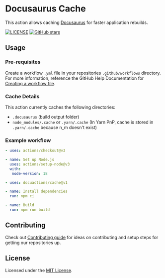 # Docusaurus Cache

This action allows caching [Docusaurus](https://docusaurus.io) for faster application rebuilds.

[![LICENSE](https://img.shields.io/github/license/docuactions/cache?color=blue)](LICENSE)
[![GitHub stars](https://img.shields.io/github/stars/docuactions/cache?style=social)](https://github.com/docuactions/cache)

## Usage

### Pre-requisites

Create a workflow `.yml` file in your repositories `.github/workflows` directory. For more information, reference the GitHub Help Documentation for [Creating a workflow file](https://help.github.com/en/articles/configuring-a-workflow#creating-a-workflow-file).

### Cache Details

This action currently caches the following directories:

- `.docusaurus` (build output folder)
- `node_modules/.cache` or `.yarn/.cache` (In Yarn PnP, cache is stored in `.yarn/.cache` because n_m doesn't exist)

### Example workflow

```yaml
- uses: actions/checkout@v3

- name: Set up Node.js
  uses: actions/setup-node@v3
  with:
   node-version: 18

- uses: docuactions/cache@v1

- name: Install dependencies
  run: npm ci

- name: Build
  run: npm run build
```

## Contributing

Check out [Contributing guide](.github/CONTRIBUTING.md) for ideas on contributing and setup steps for getting our repositories up.

## License

Licensed under the [MIT License](LICENSE).
